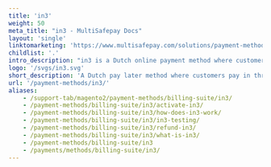 ```yaml
---
title: 'in3'
weight: 50
meta_title: "in3 - MultiSafepay Docs"
layout: 'single'
linktomarketing: 'https://www.multisafepay.com/solutions/payment-methods/in3'
childlist: '.'
intro_description: "in3 is a Dutch online payment method where customers pay in 3 installments after receiving their order."
logo: '/svgs/in3.svg' 
short_description: 'A Dutch pay later method where customers pay in three installments.'
url: '/payment-methods/in3/'
aliases:
    - /support-tab/magento2/payment-methods/billing-suite/in3/
    - /payment-methods/billing-suite/in3/activate-in3/
    - /payment-methods/billing-suite/in3/how-does-in3-work/
    - /payment-methods/billing-suite/in3/in3-testing/
    - /payment-methods/billing-suite/in3/refund-in3/
    - /payment-methods/billing-suite/in3/what-is-in3/
    - /payment-methods/billing-suite/in3
    - /payments/methods/billing-suite/in3/
---
```

